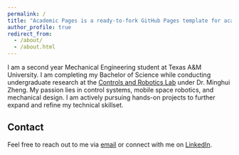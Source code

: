 ```yaml
---
permalink: /
title: "Academic Pages is a ready-to-fork GitHub Pages template for academic personal websites"
author_profile: true
redirect_from: 
  - /about/
  - /about.html
---
```


I am a second year Mechanical Engineering student at Texas A&M University. I am completing my Bachelor of Science while conducting undergraduate research at the [Controls and Robotics Lab](https://zh.engr.tamu.edu/) under Dr. Minghui Zheng. My passion lies in control systems, mobile space robotics, and mechanical design. I am actively pursuing hands-on projects to further expand and refine my technical skillset.

## Contact
Feel free to reach out to me via [email](ryokato@tamu.edu) or connect with me on [LinkedIn](www.linkedin.com/in/ryokato-texasam).
